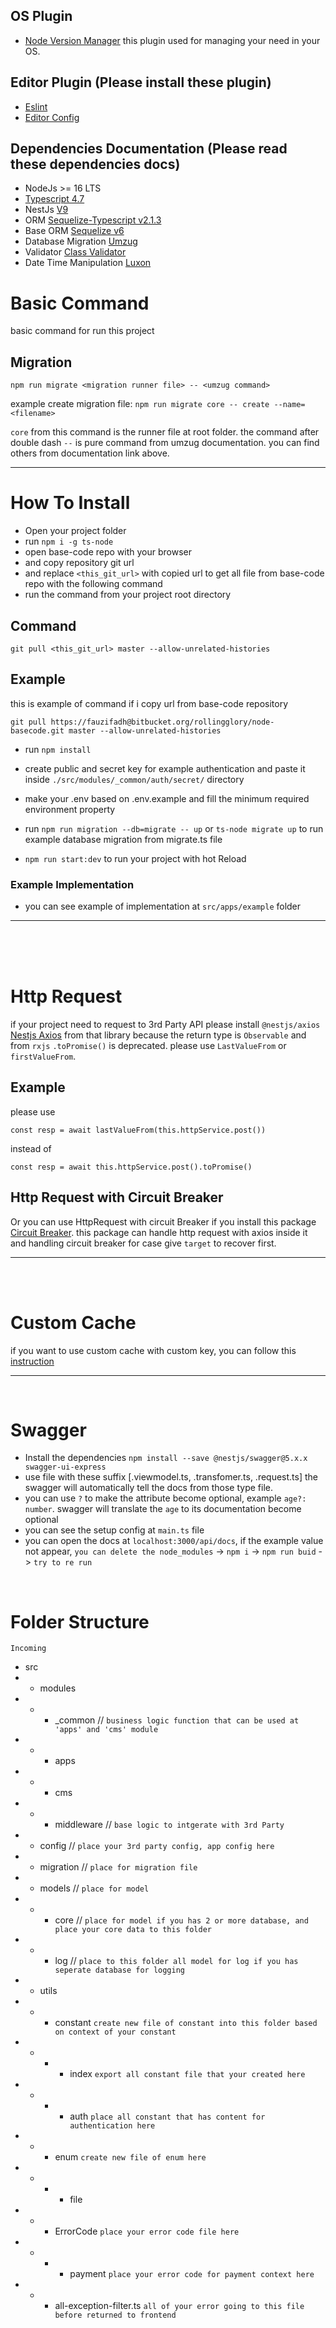 ## OS Plugin
- [Node Version Manager](https://github.com/nvm-sh/nvm) this plugin used for managing your need in your OS.

## Editor Plugin (Please install these plugin)
- [Eslint](https://marketplace.visualstudio.com/items?itemName=dbaeumer.vscode-eslint)
- [Editor Config](https://marketplace.visualstudio.com/items?itemName=EditorConfig.EditorConfig)


## Dependencies Documentation (Please read these dependencies docs)
- NodeJs >= 16 LTS 
- [Typescript 4.7](https://www.typescriptlang.org/docs/)
- NestJs [V9](https://nestjs.com/)
- ORM [Sequelize-Typescript v2.1.3](https://www.npmjs.com/package/sequelize-typescript)
- Base ORM [Sequelize v6](https://sequelize.org/master/)
- Database Migration [Umzug](https://github.com/sequelize/umzug)
- Validator [Class Validator](https://github.com/typestack/class-validator)
- Date Time Manipulation [Luxon](https://moment.github.io/luxon/#/?id=luxon)

# Basic Command
basic command for run this project
## Migration
``` 
npm run migrate <migration runner file> -- <umzug command> 
```

example create migration file: `npm run migrate core -- create --name=<filename>`

`core` from this command is the runner file at root folder. the command after double dash `--` is pure command from umzug documentation. you can find others from documentation link above.

---
# How To Install


- Open your project folder
- run ``` npm i -g ts-node ```
- open base-code repo with your browser
- and copy repository git url
- and replace `<this_git_url>` with copied url to get all file from base-code repo with the following command
- run the command from your project root directory
## Command
```
git pull <this_git_url> master --allow-unrelated-histories
```
## Example
this is example of command if i copy url from base-code repository
```
git pull https://fauzifadh@bitbucket.org/rollingglory/node-basecode.git master --allow-unrelated-histories
```
- run `npm install`
- create public and secret key for example authentication and paste it inside `./src/modules/_common/auth/secret/` directory
- make your .env based on .env.example and fill the minimum required environment property
- run `npm run migration --db=migrate -- up` or `ts-node migrate up` to run example database migration from migrate.ts file

- `npm run start:dev` to run your project with hot Reload

### Example Implementation
- you can see example of implementation at `src/apps/example` folder

----
<br/>
<br/>
<br/>

# Http Request
if your project need to request to 3rd Party API please install `@nestjs/axios` [Nestjs Axios](https://www.npmjs.com/package/@nestjs/axios)
from that library because the return type is `Observable` and from `rxjs` `.toPromise()` is deprecated.
please use `LastValueFrom` or `firstValueFrom`.
## Example
please use
```
const resp = await lastValueFrom(this.httpService.post())
```
instead of
```
const resp = await this.httpService.post().toPromise()

```

## Http Request with Circuit Breaker


Or you can use HttpRequest with circuit Breaker if you install this package [Circuit Breaker](https://github.com/FauziFadhi/rgb-safe-request). this package can handle http request with axios inside it and handling circuit breaker for case give `target` to recover first.

---

<br/>
<br/>

# Custom Cache
if you want to use custom cache with custom key, you can follow this [instruction](https://docs.nestjs.com/techniques/caching#interacting-with-the-cache-store)

----

<br/>

# Swagger
- Install the dependencies `npm install --save @nestjs/swagger@5.x.x swagger-ui-express`
- use file with these suffix [.viewmodel.ts, .transfomer.ts, .request.ts] the swagger will automatically tell the docs from those type file.
- you can use `?` to make the attribute become optional, example `age?: number`. swagger will translate the `age` to its documentation become optional
- you can see the setup config at `main.ts` file
- you can open the docs at `localhost:3000/api/docs`, if the example value not appear, `you can delete the node_modules` -> `npm i` -> `npm run buid` -> `try to re run`
<br/>

# Folder Structure

 ```Incoming```

 - src
 - - modules
 - - - _common // `business logic function that can be used at 'apps' and 'cms' module`
 - - - apps
 - - - cms
 - - - middleware // `base logic to intgerate with 3rd Party`
 - - config // `place your 3rd party config, app config here`
 - - migration // `place for migration file`
 - - models // `place for model`
 - - - core // `place for model if you has 2 or more database, and place your core data to this folder`
 - - - log // `place to this folder all model for log if you has seperate database for logging`
 - - utils
 - - - constant `create new file of constant into this folder based on context of your constant`
 - - - - index `export all constant file that your created here`
 - - - - auth `place all constant that has content for authentication here`
 - - - enum `create new file of enum here`
 - - - - file
 - - - ErrorCode `place your error code file here`
 - - - - payment `place your error code for payment context here`
 - - - all-exception-filter.ts `all of your error going to this file before returned to frontend`
